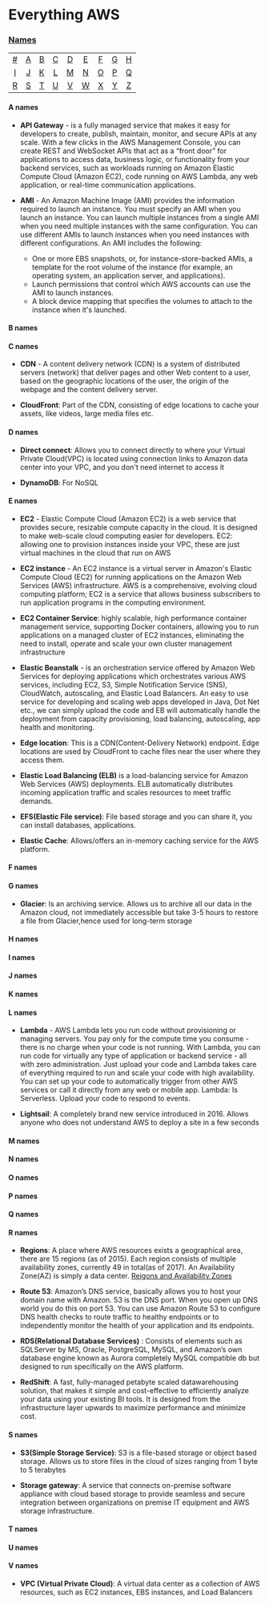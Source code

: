 # Everything AWS

### [Names](#names-1)
|     |     |     |     |     |     |     |     |     |
|:-:  |:-:  |:-:  |:-:  |:-:  |:-:  |:-:  |:-:  |:-:  |
| [#](#-names) 	| [A](#a-names) 	| [B](#b-names) 	| [C](#c-names) 	| [D](#d-names) 	| [E](#e-names) 	| [F](#f-names) 	| [G](#g-names) 	| [H](#h-names) 	|
| [I](#i-names) 	| [J](#j-names) 	| [K](#k-names) 	| [L](#l-names) 	| [M](#m-names) 	| [N](#n-names) 	| [O](#o-names) 	| [P](#p-names) 	| [Q](#q-names) 	|
| [R](#r-names) 	| [S](#s-names) 	| [T](#t-names) 	| [U](#u-names) 	| [V](#v-names) 	| [W](#w-names) 	| [X](#x-names) 	| [Y](#y-names) 	| [Z](#z-names)  	|


#### A names

* **API Gateway** - is a fully managed service that makes it easy for developers to create, publish, maintain, monitor, and secure APIs at any scale. With a few clicks in the AWS Management Console, you can create REST and WebSocket APIs that act as a “front door” for applications to access data, business logic, or functionality from your backend services, such as workloads running on Amazon Elastic Compute Cloud (Amazon EC2), code running on AWS Lambda, any web application, or real-time communication applications.

* **AMI** - An Amazon Machine Image (AMI) provides the information required to launch an instance. You must specify an AMI when you launch an instance. You can launch multiple instances from a single AMI when you need multiple instances with the same configuration. You can use different AMIs to launch instances when you need instances with different configurations.
An AMI includes the following:
  * One or more EBS snapshots, or, for instance-store-backed AMIs, a template for the root volume of the instance (for example, an operating system, an application server, and applications).
  * Launch permissions that control which AWS accounts can use the AMI to launch instances.
  * A block device mapping that specifies the volumes to attach to the instance when it's launched.

#### B names
#### C names

* **CDN** - A content delivery network (CDN) is a system of distributed servers (network) that deliver pages and other Web content to a user, based on the geographic locations of the user, the origin of the webpage and the content delivery server.

* **CloudFront**: Part of the CDN, consisting of edge locations to cache your assets, like videos, large media files etc.

#### D names

* **Direct connect**: Allows you to connect directly to where your Virtual Private Cloud(VPC) is located using connection links to Amazon data center into your VPC, and you don't need internet to access it

* **DynamoDB**: For NoSQL

#### E names

* **EC2** - Elastic Compute Cloud (Amazon EC2) is a web service that provides secure, resizable compute capacity in the cloud. It is designed to make web-scale cloud computing easier for developers. EC2: allowing one to provision instances inside your VPC, these are just virtual machines in the cloud that run on AWS

* **EC2 instance** - An EC2 instance is a virtual server in Amazon's Elastic Compute Cloud (EC2) for running applications on the Amazon Web Services (AWS) infrastructure. AWS is a comprehensive, evolving cloud computing platform; EC2 is a service that allows business subscribers to run application programs in the computing environment.

* **EC2 Container Service**: highly scalable, high performance container management service, supporting Docker containers, allowing you to run applications on a managed cluster of EC2 instances, eliminating the need to install, operate and scale your own cluster management infrastructure

* **Elastic Beanstalk** - is an orchestration service offered by Amazon Web Services for deploying applications which orchestrates various AWS services, including EC2, S3, Simple Notification Service (SNS), CloudWatch, autoscaling, and Elastic Load Balancers.
An easy to use service for developing and scaling web apps developed in Java, Dot Net etc., we can simply upload the code and EB will automatically handle the deployment from capacity provisioning, load balancing, autoscaling, app health and monitoring.

* **Edge location**: This is a CDN(Content-Delivery Network) endpoint. Edge locations are used by CloudFront to cache files near the user where they access them.

* **Elastic Load Balancing (ELB)** is a load-balancing service for Amazon Web Services (AWS) deployments. ELB automatically distributes incoming application traffic and scales resources to meet traffic demands.

* **EFS(Elastic File service)**: File based storage and you can share it, you can install databases, applications.

* **Elastic Cache**: Allows/offers an in-memory caching service for the AWS platform.

#### F names

#### G names

* **Glacier**: Is an archiving service. Allows us to archive all our data in the Amazon cloud, not immediately accessible but take 3-5 hours to restore a file from Glacier,hence used for long-term storage

#### H names

#### I names

#### J names

#### K names

#### L names

* **Lambda** - AWS Lambda lets you run code without provisioning or managing servers. You pay only for the compute time you consume - there is no charge when your code is not running. With Lambda, you can run code for virtually any type of application or backend service - all with zero administration. Just upload your code and Lambda takes care of everything required to run and scale your code with high availability. You can set up your code to automatically trigger from other AWS services or call it directly from any web or mobile app.
Lambda: Is Serverless. Upload your code to respond to events.

* **Lightsail**: A completely brand new service introduced in 2016. Allows anyone who does not understand AWS to deploy a site in a few seconds

#### M names

#### N names

#### O names

#### P names

#### Q names

#### R names

* **Regions**: A place where AWS resources exists a geographical area, there are 15 regions (as of 2015). Each region consists of multiple availability zones, currently 49 in total(as of 2017). An Availability Zone(AZ) is simply a data center. [Reigons and Availability Zones](https://docs.aws.amazon.com/AmazonRDS/latest/UserGuide/Concepts.RegionsAndAvailabilityZones.html)

* **Route 53**: Amazon’s DNS service, basically allows you to host your domain name with Amazon. 53 is the DNS port. When you open up DNS world you do this on port 53. You can use Amazon Route 53 to configure DNS health checks to route traffic to healthy endpoints or to independently monitor the health of your application and its endpoints.

* **RDS(Relational Database Services)** : Consists of elements such as SQLServer by MS, Oracle, PostgreSQL, MySQL, and Amazon’s own database engine known as Aurora completely MySQL compatible db but designed to run specifically on the AWS platform.

* **RedShift**: A fast, fully-managed petabyte scaled datawarehousing solution, that makes it simple and cost-effective to efficiently analyze your data using your existing BI tools. It is designed from the infrastructure layer upwards to maximize performance and minimize cost.

#### S names

* **S3(Simple Storage Service)**: S3 is a file-based storage or object based storage. Allows us to store files in the cloud of sizes ranging from 1 byte to 5 terabytes

* **Storage gateway**: A service that connects on-premise software appliance with cloud based storage to provide seamless and secure integration between organizations on premise IT equipment and AWS storage infrastructure.

#### T names

#### U names

#### V names

* **VPC (Virtual Private Cloud)**: A virtual data center as a collection of AWS resources, such as EC2 instances, EBS instances, and Load Balancers
